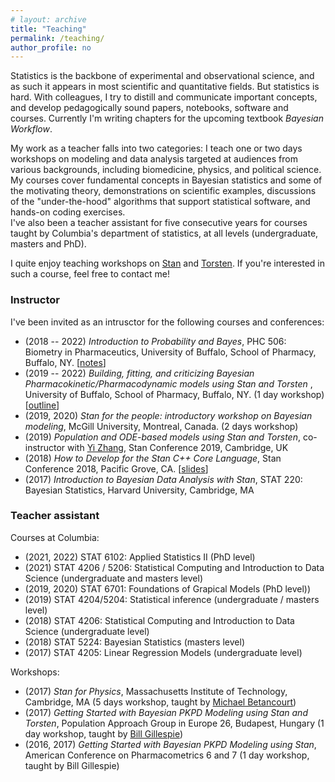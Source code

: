 ```yaml
---
# layout: archive
title: "Teaching"
permalink: /teaching/
author_profile: no
---
```


Statistics is the backbone of experimental and observational science, and as such it appears in most scientific and quantitative fields.
But statistics is hard.
With colleagues, I try to distill and communicate important concepts, and develop pedagogically sound papers, notebooks, software and courses.
Currently I'm writing chapters for the upcoming textbook _Bayesian Workflow_.

My work as a teacher falls into two categories:
I teach one or two days workshops on modeling and data analysis targeted at audiences from various backgrounds, including biomedicine, physics, and political science.
My courses cover fundamental concepts in Bayesian statistics and some of the motivating theory, demonstrations on scientific examples, discussions of the "under-the-hood" algorithms that support statistical software, and hands-on coding exercises.  
I've also been a teacher assistant for five consecutive years for courses taught by Columbia's department of statistics, at all levels (undergraduate, masters and PhD).

I quite enjoy teaching workshops on [Stan](https://mc-stan.org/) and [Torsten](https://github.com/metrumresearchgroup/Torsten). If you're interested in such a course, feel free to contact me!

### Instructor

I've been invited as an intrusctor for the following courses and conferences:

* (2018 -- 2022) _Introduction to Probability and Bayes_, PHC 506: Biometry in Pharmaceutics, University of Buffalo, School of Pharmacy, Buffalo, NY. [[notes](http://charlesm93.github.io/files/Prob&Bayes.pdf)]
* (2019 -- 2022) _Building, fitting, and criticizing Bayesian Pharmacokinetic/Pharmacodynamic models using Stan and Torsten_ , University of Buffalo, School of Pharmacy, Buffalo, NY. (1 day workshop) [[outline](http://charlesm93.github.io/files/outline-torsten_workshop.pdf)]
* (2019, 2020) _Stan for the people: introductory workshop on Bayesian modeling_, McGill University,
Montreal, Canada. (2 days workshop)
* (2019) _Population and ODE-based models using Stan and Torsten_,
co-instructor with [Yi Zhang](https://metrumrg.com/team_member/yi-zhang-ph-d/), Stan Conference 2019, Cambridge, UK
* (2018) _How to Develop for the Stan C++ Core Language_, Stan Conference 2018, Pacific Grove, CA. [[slides](https://github.com/charlesm93/presentations-and-writing/blob/master/StanCon2018_tutorial/Roadmap.pdf)]
* (2017) _Introduction to Bayesian Data Analysis with Stan_, STAT 220: Bayesian Statistics, Harvard University, Cambridge, MA

### Teacher assistant

Courses at Columbia:

* (2021, 2022) STAT 6102: Applied Statistics II (PhD level)
* (2021) STAT 4206 / 5206: Statistical Computing and Introduction to Data Science (undergraduate and masters level)
* (2019, 2020) STAT 6701: Foundations of Grapical Models (PhD level))
* (2019) STAT 4204/5204: Statistical inference (undergraduate / masters level)
* (2018) STAT 4206: Statistical Computing and Introduction to Data Science (undergraduate level)
* (2018) STAT 5224: Bayesian Statistics (masters level)
* (2017) STAT 4205: Linear Regression Models (undergraduate level)

Workshops:

* (2017) _Stan for Physics_, Massachusetts Institute of Technology, Cambridge, MA
(5 days workshop, taught by [Michael Betancourt](https://betanalpha.github.io))
* (2017) _Getting Started with Bayesian PKPD Modeling using Stan and Torsten_, Population Approach Group in Europe 26, Budapest, Hungary (1 day workshop, taught by [Bill Gillespie](https://metrumrg.com/team_member/william-r-gillespie-ph-d/))
* (2016, 2017) _Getting Started with Bayesian PKPD Modeling using Stan_, American Conference on Pharmacometrics 6 and 7 (1 day workshop, taught by Bill Gillespie)
